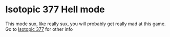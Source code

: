 # Isotopic 377 Hell mode
This mode sux, like really sux, you will probably get really mad at this game. Go to [Isotopic 377](https://github.com/WWWishere/Hellish377) for other info
